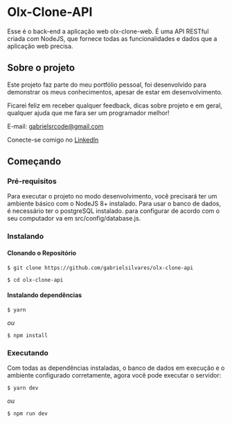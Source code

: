 # Olx-Clone-API

Esse é o back-end a aplicação web olx-clone-web. É uma API RESTful criada com NodeJS, que fornece todas as funcionalidades e dados que a aplicação web precisa.

## Sobre o projeto

Este projeto faz parte do meu portfólio pessoal, foi desenvolvido para demonstrar os meus conhecimentos, apesar de estar em desenvolvimento.

Ficarei feliz em receber qualquer feedback, dicas sobre projeto e em geral, qualquer ajuda que me fara ser um programador melhor!

E-mail: gabrielsrcode@gmail.com

Conecte-se comigo no [LinkedIn](https://www.linkedin.com/in/gabriel-silvares-75b041170/)

## Começando

### Pré-requisitos

Para executar o projeto no modo desenvolvimento, você precisará ter um ambiente básico com o NodeJS 8+ instalado. Para usar o banco de dados, é necessário ter o postgreSQL instalado. para configurar de acordo com o seu computador va em src/config/database.js.

### Instalando
#### Clonando o Repositório

```
$ git clone https://github.com/gabrielsilvares/olx-clone-api

$ cd olx-clone-api
```
#### Instalando dependências
```
$ yarn
```

*ou*

```
$ npm install
```

### Executando

Com todas as dependências instaladas, o banco de dados em execução e o ambiente configurado corretamente, agora você pode executar o servidor:

```
$ yarn dev
```
*ou*

```
$ npm run dev
```
